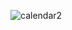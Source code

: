 ![calendar2](https://user-images.githubusercontent.com/78680884/132123204-01a333c2-a753-4185-9ec5-fcf933e124b5.gif)
